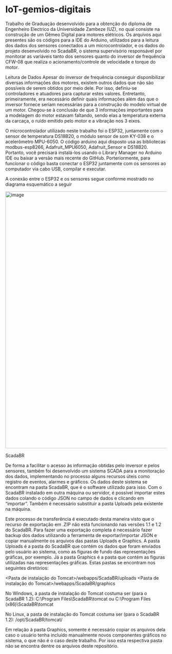 # IoT-gemios-digitais

Trabalho de Graduação desenvolvido para a obtenção do diploma de Engenheiro Electrico da Universidade Zambeze (UZ), no qual consiste na construção de um Gêmeo Digital para motores elétricos. Os arquivos aqui presentes são os códigos para a IDE do Arduino, utilizados para a leitura dos dados dos sensores conectados a um microcontrolador, e os dados do projeto desenvolvido no ScadaBR, o sistema supervisório responsável por monitorar as variáveis tanto dos sensores quanto do inversor de frequência CFW-08 que realiza o acionamento/controle de velocidade e torque do motor.

Leitura de Dados
Apesar do inversor de frequência conseguir disponibilizar diversas informações dos motores, existem outros dados que não são possíveis de serem obtidos por meio dele. Por isso, definiu-se controladores e atuadores para capturar estes valores. Entretanto, primeiramente, era necessário definir quais informações além das que o inversor fornece seriam necessárias para a construção do modelo virtual de um motor. Chegou-se à conclusão de que 3 informações importantes para a modelagem do motor estavam faltando, sendo elas a temperatura externa da carcaça, o ruído emitido pelo motor e a vibração nos 3 eixos.

O microcontrolador utilizado neste trabalho foi o ESP32, juntamente com o sensor de temperatura DS18B20, o módulo sensor de som KY-038 e o acelerômetro MPU-6050. O código arduino aqui disposto usa as bibliotecas modbus-esp8266, Adafruit_MPU6050, Adafruit_Sensor e DS18B20. Portanto, você precisará instalá-los usando o Library Manager no Arduino IDE ou baixar a versão mais recente do GitHub. Porteriormente, para funcionar o código basta conectar o ESP32 juntamente com os sensores ao computador via cabo USB, compilar e executar.

A conexão entre o ESP32 e os sensores segue conforme mostrado no diagrama esquemático a seguir

<img width="1509" height="801" alt="image" src="https://github.com/user-attachments/assets/a697bd40-a325-4e5a-a17d-2e4b4f85aa4a" />

ScadaBR


De forma a facilitar o acesso às informação obtidas pelo inversor e pelos sensores, também foi desenvolvido um sistema SCADA para a monitoração dos dados, implementando no processo alguns recursos úteis como registro de eventos, alarmes e gráficos. Os dados deste sistema se encontram na pasta ScadaBR, que é o software utilizado para isso. Com o ScadaBR instalado em outra máquina ou servidor, é possível importar estes dados colando o código JSON no campo de dados e clicando em “importar”. Também é necessário substituir a pasta Uploads pela existente na máquina.

Este processo de transferência é executado desta maneira visto que o recurso de exportação em .ZIP não está funcionando nas versões 1.1 e 1.2 do ScadaBR. Para fazer uma exportação completa é necessário fazer backup dos dados utilizando a ferramenta de exportar/importar JSON e copiar manualmente os arquivos das pastas Uploads e Graphics. A pasta Uploads é a pasta do ScadaBR que contém os dados que foram enviados pelo usuário ao sistema, como as figuras de fundo das representações gráficas, por exemplo. Já a pasta Graphics é a pasta que contém as figuras utilizadas nas representações gráficas. Estas pastas se encontram nos seguintes diretórios:

<Pasta de instalação do Tomcat>/webapps/ScadaBR/uploads
<Pasta de instalação do Tomcat>/webapps/ScadaBR/graphics

No Windows, a pasta de instalação do Tomcat costuma ser (para o ScadaBR 1.2):
C:\Program Files\ScadaBR\tomcat ou
C:\Program Files (x86)\ScadaBR\tomcat

No Linux, a pasta de instalação do Tomcat costuma ser (para o ScadaBR 1.2):
/opt/ScadaBR/tomcat/

Em relação à pasta Graphics, somente é necessário copiar os arquivos dela caso o usuário tenha incluído manualmente novos componentes gráficos no sistema, o que não é o caso deste trabalho. Por isso esta respectiva pasta não se encontra dentre os arquivos deste repositório.
